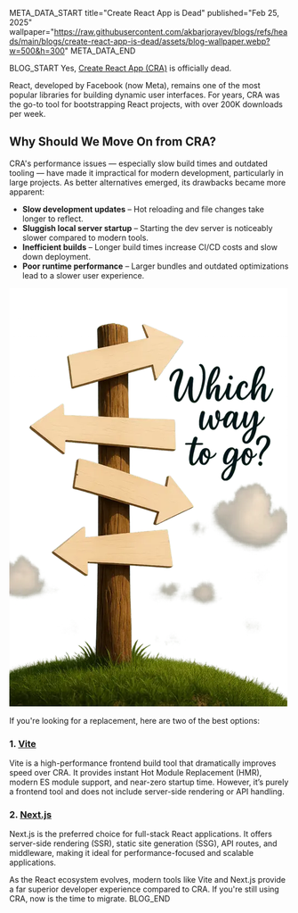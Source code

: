 META_DATA_START
title="Create React App is Dead"
published="Feb 25, 2025"
wallpaper="https://raw.githubusercontent.com/akbarjorayev/blogs/refs/heads/main/blogs/create-react-app-is-dead/assets/blog-wallpaper.webp?w=500&h=300"
META_DATA_END

BLOG_START
Yes, [Create React App (CRA)](https://react.dev/blog/2025/02/14/sunsetting-create-react-app) is officially dead.  

React, developed by Facebook (now Meta), remains one of the most popular libraries for building dynamic user interfaces. For years, CRA was the go-to tool for bootstrapping React projects, with over 200K downloads per week.  

## Why Should We Move On from CRA?  
CRA's performance issues — especially slow build times and outdated tooling — have made it impractical for modern development, particularly in large projects. As better alternatives emerged, its drawbacks became more apparent:  

- **Slow development updates** – Hot reloading and file changes take longer to reflect.  
- **Sluggish local server startup** – Starting the dev server is noticeably slower compared to modern tools.  
- **Inefficient builds** – Longer build times increase CI/CD costs and slow down deployment.  
- **Poor runtime performance** – Larger bundles and outdated optimizations lead to a slower user experience.  

![Which way to go?](https://raw.githubusercontent.com/akbarjorayev/blogs/refs/heads/main/blogs/create-react-app-is-dead/assets/which_way_to_go.webp?w=500&h=750)

If you're looking for a replacement, here are two of the best options:  

### 1. [Vite](https://vite.dev/)  
Vite is a high-performance frontend build tool that dramatically improves speed over CRA. It provides instant Hot Module Replacement (HMR), modern ES module support, and near-zero startup time. However, it’s purely a frontend tool and does not include server-side rendering or API handling.  

### 2. [Next.js](https://nextjs.org/)  
Next.js is the preferred choice for full-stack React applications. It offers server-side rendering (SSR), static site generation (SSG), API routes, and middleware, making it ideal for performance-focused and scalable applications.  

As the React ecosystem evolves, modern tools like Vite and Next.js provide a far superior developer experience compared to CRA. If you're still using CRA, now is the time to migrate.
BLOG_END
